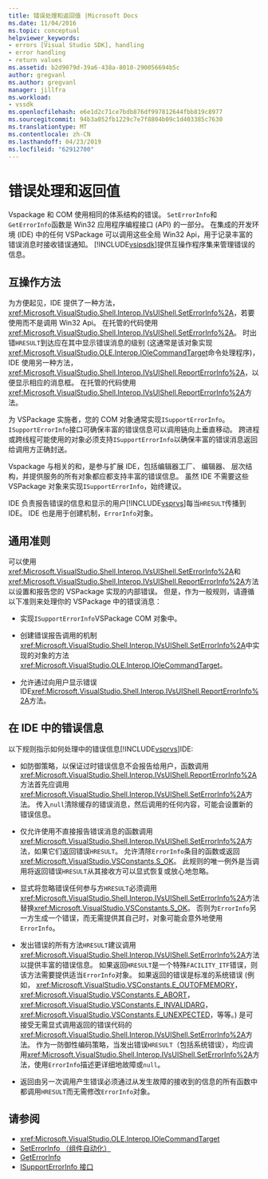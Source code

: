 ```yaml
---
title: 错误处理和返回值 |Microsoft Docs
ms.date: 11/04/2016
ms.topic: conceptual
helpviewer_keywords:
- errors [Visual Studio SDK], handling
- error handling
- return values
ms.assetid: b2d9079d-39a6-438a-8010-290056694b5c
author: gregvanl
ms.author: gregvanl
manager: jillfra
ms.workload:
- vssdk
ms.openlocfilehash: e6e1d2c71ce7bdb876df997812644fbb819c8977
ms.sourcegitcommit: 94b3a052fb1229c7e7f8804b09c1d403385c7630
ms.translationtype: MT
ms.contentlocale: zh-CN
ms.lasthandoff: 04/23/2019
ms.locfileid: "62912700"
---
```

# <a name="error-handling-and-return-values"></a>错误处理和返回值
Vspackage 和 COM 使用相同的体系结构的错误。 `SetErrorInfo`和`GetErrorInfo`函数是 Win32 应用程序编程接口 (API) 的一部分。 在集成的开发环境 (IDE) 中的任何 VSPackage 可以调用这些全局 Win32 Api，用于记录丰富的错误消息时接收错误通知。 [!INCLUDE[vsipsdk](../extensibility/includes/vsipsdk_md.md)]提供互操作程序集来管理错误的信息。

## <a name="interop-methods"></a>互操作方法
 为方便起见，IDE 提供了一种方法， <xref:Microsoft.VisualStudio.Shell.Interop.IVsUIShell.SetErrorInfo%2A>，若要使用而不是调用 Win32 Api。 在托管的代码使用<xref:Microsoft.VisualStudio.Shell.Interop.IVsUIShell.SetErrorInfo%2A>。 时出错`HRESULT`到达应在其中显示错误消息的级别 (这通常是该对象实现<xref:Microsoft.VisualStudio.OLE.Interop.IOleCommandTarget>命令处理程序)，IDE 使用另一种方法， <xref:Microsoft.VisualStudio.Shell.Interop.IVsUIShell.ReportErrorInfo%2A>，以便显示相应的消息框。 在托管的代码使用<xref:Microsoft.VisualStudio.Shell.Interop.IVsUIShell.ReportErrorInfo%2A>方法。

 为 VSPackage 实施者，您的 COM 对象通常实现`ISupportErrorInfo`。 `ISupportErrorInfo`接口可确保丰富的错误信息可以调用链向上垂直移动。 跨进程或跨线程可能使用的对象必须支持`ISupportErrorInfo`以确保丰富的错误消息返回给调用方正确封送。

 Vspackage 与相关的和，是参与扩展 IDE，包括编辑器工厂、 编辑器、 层次结构，并提供服务的所有对象都应都支持丰富的错误信息。 虽然 IDE 不需要这些 VSPackage 对象来实现`ISupportErrorInfo`，始终建议。

 IDE 负责报告错误的信息和显示的用户[!INCLUDE[vsprvs](../code-quality/includes/vsprvs_md.md)]每当`HRESULT`传播到 IDE。 IDE 也是用于创建机制，`ErrorInfo`对象。

## <a name="general-guidelines"></a>通用准则
 可以使用<xref:Microsoft.VisualStudio.Shell.Interop.IVsUIShell.SetErrorInfo%2A>和<xref:Microsoft.VisualStudio.Shell.Interop.IVsUIShell.ReportErrorInfo%2A>方法以设置和报告您的 VSPackage 实现的内部错误。 但是，作为一般规则，请遵循以下准则来处理你的 VSPackage 中的错误消息：

- 实现`ISupportErrorInfo`VSPackage COM 对象中。

- 创建错误报告调用的机制<xref:Microsoft.VisualStudio.Shell.Interop.IVsUIShell.SetErrorInfo%2A>中实现的对象的方法<xref:Microsoft.VisualStudio.OLE.Interop.IOleCommandTarget>。

- 允许通过向用户显示错误 IDE<xref:Microsoft.VisualStudio.Shell.Interop.IVsUIShell.ReportErrorInfo%2A>方法。

## <a name="error-information-in-the-ide"></a>在 IDE 中的错误信息
 以下规则指示如何处理中的错误信息[!INCLUDE[vsprvs](../code-quality/includes/vsprvs_md.md)]IDE:

- 如防御策略，以保证过时错误信息不会报告给用户，函数调用<xref:Microsoft.VisualStudio.Shell.Interop.IVsUIShell.ReportErrorInfo%2A>方法首先应调用<xref:Microsoft.VisualStudio.Shell.Interop.IVsUIShell.SetErrorInfo%2A>方法。 传入`null`清除缓存的错误消息，然后调用的任何内容，可能会设置新的错误信息。

- 仅允许使用不直接报告错误消息的函数调用<xref:Microsoft.VisualStudio.Shell.Interop.IVsUIShell.SetErrorInfo%2A>方法，如果它们返回错误`HRESULT`。 允许清除`ErrorInfo`条目的函数或返回<xref:Microsoft.VisualStudio.VSConstants.S_OK>。 此规则的唯一例外是当调用将返回错误`HRESULT`从其接收方可以显式恢复或放心地忽略。

- 显式将忽略错误任何参与方`HRESULT`必须调用<xref:Microsoft.VisualStudio.Shell.Interop.IVsUIShell.SetErrorInfo%2A>方法替换<xref:Microsoft.VisualStudio.VSConstants.S_OK>。 否则为`ErrorInfo`另一方生成一个错误，而无需提供其自己时，对象可能会意外地使用`ErrorInfo`。

- 发出错误的所有方法`HRESULT`建议调用<xref:Microsoft.VisualStudio.Shell.Interop.IVsUIShell.SetErrorInfo%2A>方法以提供丰富的错误信息。 如果返回`HRESULT`是一个特殊`FACILITY_ITF`错误，则该方法需要提供适当`ErrorInfo`对象。 如果返回的错误是标准的系统错误 (例如， <xref:Microsoft.VisualStudio.VSConstants.E_OUTOFMEMORY>， <xref:Microsoft.VisualStudio.VSConstants.E_ABORT>， <xref:Microsoft.VisualStudio.VSConstants.E_INVALIDARG>， <xref:Microsoft.VisualStudio.VSConstants.E_UNEXPECTED>，等等。) 是可接受无需显式调用返回的错误代码的<xref:Microsoft.VisualStudio.Shell.Interop.IVsUIShell.SetErrorInfo%2A>方法。 作为一防御性编码策略，当发出错误`HRESULT`（包括系统错误），均应调用<xref:Microsoft.VisualStudio.Shell.Interop.IVsUIShell.SetErrorInfo%2A>方法，使用`ErrorInfo`描述更详细地故障或`null`。

- 返回由另一次调用产生错误必须通过从发生故障的接收到的信息的所有函数中都调用`HRESULT`而无需修改`ErrorInfo`对象。

## <a name="see-also"></a>请参阅
- <xref:Microsoft.VisualStudio.OLE.Interop.IOleCommandTarget>
- [SetErrorInfo （组件自动化）](/previous-versions/windows/desktop/api/oleauto/nf-oleauto-seterrorinfo)
- [GetErrorInfo](/previous-versions/windows/desktop/api/oleauto/nf-oleauto-geterrorinfo)
- [ISupportErrorInfo 接口](/previous-versions/windows/desktop/api/oaidl/nn-oaidl-isupporterrorinfo)
